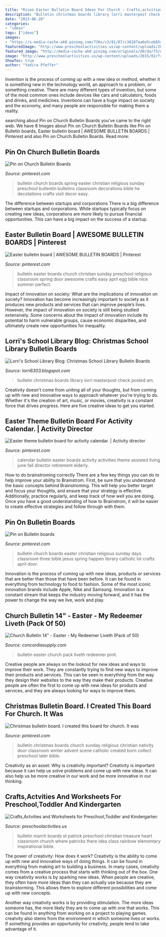 ```yaml
---
title: "Risen Easter Bulletin Board Ideas For Church : Crafts,actvities And Worksheets For Preschool,toddler And Kindergarten"
description: "Bulletin christmas boards library lorri masterpost check posted am"
date: "2023-06-20"
categories:
- "ideas"
tags: ["ideas"]
images:
- "https://s-media-cache-ak0.pinimg.com/736x/c3/81/87/c38187aa6e5ceb85ac3e016fe54c7fe1.jpg"
featuredImage: "http://www.preschoolactivities.us/wp-content/uploads/2015/02/free-march-bulletin-boards.jpg"
featured_image: "http://media-cache-ak0.pinimg.com/originals/d0/da/73/d0da734375c2799d11beaf9429d72895.jpg"
image: "http://www.preschoolactivities.us/wp-content/uploads/2015/02/free-march-bulletin-boards.jpg"
ShowToc: true
author: "Yadira Pfeffer"
---
```



Invention is the process of coming up with a new idea or method, whether it is something new in the technology world, an approach to a problem, or something creative. There are many different types of invention, but some of the most common ones include devices like cars and calculators, foods and drinks, and medicines. Inventions can have a huge impact on society and the economy, and many people are responsible for making them a reality.

	

		
searching about Pin on Church Bulletin Boards you've came to the right web. We have 8 Images about Pin on Church Bulletin Boards like Pin on Bulletin boards, Easter bulletin board | AWESOME BULLETIN BOARDS | Pinterest and also Pin on Church Bulletin Boards. Read more:
		
    
## Pin On Church Bulletin Boards

<img loading=lazy src="https://i.pinimg.com/originals/4c/ad/e1/4cade153ff91112f063067331e1c4d89.jpg" onerror="this.onerror=null;this.src='https://tse2.mm.bing.net/th?id=OIP.RGbShJfvIFVmViliVPLuvgHaFj&amp;pid=15.1';" alt="Pin on Church Bulletin Boards">

_Source: pinterest.com_

>bulletin church boards spring easter christian religious sunday preschool bullentin bulletins classroom decorations bible he decotations crafts visit decor easy. 

	

The difference between startups and corporations
There is a big difference between startups and corporations. While startups typically focus on creating new ideas, corporations are more likely to pursue financial opportunities. This can have a big impact on the success of a startup.

    
## Easter Bulletin Board | AWESOME BULLETIN BOARDS | Pinterest

<img loading=lazy src="http://media-cache-ak0.pinimg.com/originals/d0/da/73/d0da734375c2799d11beaf9429d72895.jpg" onerror="this.onerror=null;this.src='https://tse4.mm.bing.net/th?id=OIP.VX0-QDXaRrrt7cohwluuFgHaFi&amp;pid=15.1';" alt="Easter bulletin board | AWESOME BULLETIN BOARDS | Pinterest">

_Source: pinterest.com_

>bulletin easter boards church christian sunday preschool religious classroom spring door awesome crafts easy april egg bible nice summer perfect. 

	

Impact of innovation on society: What are the implications of innovation on society?
Innovation has become increasingly important to society as it produces new products and services that can improve people’s lives. However, the impact of innovation on society is still being studied extensively. Some concerns about the impact of innovation include its potential to harm vulnerable groups, cause economic disparities, and ultimately create new opportunities for inequality.

    
## Lorri&#039;s School Library Blog: Christmas School Library Bulletin Boards

<img loading=lazy src="https://3.bp.blogspot.com/-PV0wFKOs5iM/UbCkaMf_x1I/AAAAAAAAAIc/mg_qU8hpU7I/s1600/BulletinBoard2.jpg" onerror="this.onerror=null;this.src='https://tse4.mm.bing.net/th?id=OIP.YKtLFMrGXOSBKFQhjXHX_AHaFj&amp;pid=15.1';" alt="Lorri&#039;s School Library Blog: Christmas School Library Bulletin Boards">

_Source: lorri6303.blogspot.com_

>bulletin christmas boards library lorri masterpost check posted am. 

	

Creativity doesn't come from uniting all of your thoughts, but from coming up with new and innovative ways to approach whatever you're trying to do. Whether it's the creation of art, music, or movies, creativity is a constant force that drives progress. Here are five creative ideas to get you started.

    
## Easter Theme Bulletin Board For Activity Calendar. | Activity Director

<img loading=lazy src="https://i.pinimg.com/originals/19/46/c7/1946c7d0a2be4bbb5bd84d84919930ff.jpg" onerror="this.onerror=null;this.src='https://tse3.mm.bing.net/th?id=OIP.1jLguvKFMVY-t4I6iSp5dQHaFj&amp;pid=15.1';" alt="Easter theme bulletin board for activity calendar. | Activity director">

_Source: pinterest.com_

>calendar bulletin easter boards activity activities theme assisted living june fall director retirement elderly. 

	

How to do brainstroming correctly
There are a few key things you can do to help improve your ability to Brainstrom. First, be sure that you understand the basic concepts behind Brainstroming. This will help you better target and focus your thoughts, and ensure that your strategy is effective. Additionally, practice regularly, and keep track of how well you are doing. Once you have a good understanding of how to Brainstrom, it will be easier to create effective strategies and follow through with them.

    
## Pin On Bulletin Boards

<img loading=lazy src="https://i.pinimg.com/736x/ee/03/bd/ee03bd972e6f7bd5b0e08a2bab9065d8.jpg" onerror="this.onerror=null;this.src='https://tse4.mm.bing.net/th?id=OIP.fnp9IPDNr-15_nLQadaf8gHaFj&amp;pid=15.1';" alt="Pin on Bulletin boards">

_Source: pinterest.com_

>bulletin church boards easter christian religious sunday days classroom three bible jesus spring happen library catholic lot crafts april door. 

	

Innovation is the process of coming up with new ideas, products or services that are better than those that have been before. It can be found in everything from technology to food to fashion. Some of the most iconic innovation brands include Apple, Nike and Samsung. Innovation is a constant stream that keeps the industry moving forward, and it has the power to change the way we live, work and play.

    
## Church Bulletin 14&quot; - Easter - My Redeemer Liveth (Pack Of 50)

<img loading=lazy src="https://www.concordiasupply.com/sca/A7823-media-01.jpg?resizeid=3&amp;resizeh=600&amp;resizew=600" onerror="this.onerror=null;this.src='https://tse4.mm.bing.net/th?id=OIP.AMwceBrrwiZ0STp1-e6G_gHaHa&amp;pid=15.1';" alt="Church Bulletin 14&quot; - Easter - My Redeemer Liveth (Pack of 50)">

_Source: concordiasupply.com_

>bulletin easter church pack liveth redeemer pinit. 

	

Creative people are always on the lookout for new ideas and ways to improve their work. They are constantly trying to find new ways to improve their products and services. This can be seen in everything from the way they design their websites to the way they make their products. Creative people are often the first to come up with new ideas for products and services, and they are always looking for ways to improve them.

    
## Christmas Bulletin Board. I Created This Board For Church. It Was

<img loading=lazy src="https://s-media-cache-ak0.pinimg.com/736x/c3/81/87/c38187aa6e5ceb85ac3e016fe54c7fe1.jpg" onerror="this.onerror=null;this.src='https://tse4.mm.bing.net/th?id=OIP.frnaQpzfNIC-AtHusoTwOwHaFj&amp;pid=15.1';" alt="Christmas bulletin board. I created this board for church. It was">

_Source: pinterest.com_

>bulletin christmas boards church sunday religious christian nativity door classroom winter advent scene catholic created born collect preschool later bible. 

	

Creativity as an asset: Why is creativity important?
Creativity is important because it can help us solve problems and come up with new ideas. It can also help us be more creative in our work and be more innovative in our thinking.

    
## Crafts,Actvities And Worksheets For Preschool,Toddler And Kindergarten

<img loading=lazy src="http://www.preschoolactivities.us/wp-content/uploads/2015/02/free-march-bulletin-boards.jpg" onerror="this.onerror=null;this.src='https://tse4.mm.bing.net/th?id=OIP.dN3pe5BSEN21RYOZndy1YAHaJ3&amp;pid=15.1';" alt="Crafts,Actvities and Worksheets for Preschool,Toddler and Kindergarten">

_Source: preschoolactivities.us_

>bulletin march boards st patrick preschool christian treasure heart classroom church where patricks there idea class rainbow elementary inspirational bible. 

	

The power of creativity: How does it work?
Creativity is the ability to come up with new and innovative ways of doing things. It can be found in everything from making art to building a business. In many cases, creativity comes from a creative process that starts with thinking out of the box.
One way creativity works is by sparking new ideas. When people are creative, they often have more ideas than they can actually use because they are brainstorming. This allows them to explore different possibilities and come up with new concepts.

Another way creativity works is by providing stimulation. The more ideas someone has, the more likely they are to come up with one that works. This can be found in anything from working on a project to playing games. creatvity also stems from the environment in which someone lives or works. If something provides an opportunity for creativity, people tend to take advantage of it.

